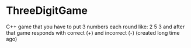 # ThreeDigitGame
C++ game that you have to put 3 numbers each round like:
2
5
3
and after that game responds with correct (+) and incorrect (-)
(created long time ago)
